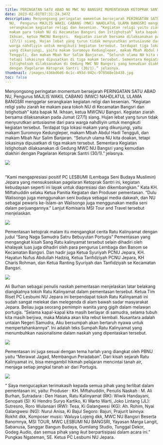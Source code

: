 ```yaml
---
title: PERINGATAN SATU ABAD NU MWC NU BANGSRI MEMENTASKAN KETOPRAK SANTRI
date: 2023-02-01T07:31:24.347Z
description: Menyongsong peringatan momentum bersejarah PERINGATAN SATU ABAD
  NU,  Pengurus MAJLIS WAKIL CABANG (MWC) NAHDLATUL ULAMA BANGSRI menggelar
  serangkaian kegiatan religi dan kesenian. “Kegiatan religi yaitu ziarah ke
  makam para tokoh NU di Kecamatan Bangsri dan Istighotsah” kata bapak M.
  Ikhsan, ketua MWCNU Bangsri.  Kegiatan ziarah bersama dilaksanakan pada Jumat
  (27/1) siang. Hujan lebat yang turun tidak menyurutkan antusiasme dari para
  warga nahdliyin untuk mengikuti kegiatan tersebut. Terdapat tiga lokasi makam
  yang dikunjungi, yaitu makam Suromoyo Kedungleper, makam Mbah Abdul Hadi
  Tengguli, dan makam Mbah Nur Salim Banjaran. “Seluruh ulama NU kita doakan,
  tetapi lokasinya dipusatkan di tiga makam tersebut. Sementara Kegiatan
  Istighotsah dilaksanakan di Gedung MWC NU Bangsri yang kemudian diakhiri
  dengan Pagelaran Ketoprak Santri (30/1).” jelasnya.
thumbnail: /images/436bd6d6-0c1c-493d-942c-978568e1b438.jpg
toc: false
---
```

Menyongsong peringatan momentum bersejarah PERINGATAN SATU ABAD NU,  Pengurus MAJLIS WAKIL CABANG (MWC) NAHDLATUL ULAMA BANGSRI menggelar serangkaian kegiatan religi dan kesenian. “Kegiatan religi yaitu ziarah ke makam para tokoh NU di Kecamatan Bangsri dan Istighotsah” kata bapak M. Ikhsan, ketua MWCNU Bangsri.  Kegiatan ziarah bersama dilaksanakan pada Jumat (27/1) siang. Hujan lebat yang turun tidak menyurutkan antusiasme dari para warga nahdliyin untuk mengikuti kegiatan tersebut. Terdapat tiga lokasi makam yang dikunjungi, yaitu makam Suromoyo Kedungleper, makam Mbah Abdul Hadi Tengguli, dan makam Mbah Nur Salim Banjaran. “Seluruh ulama NU kita doakan, tetapi lokasinya dipusatkan di tiga makam tersebut. Sementara Kegiatan Istighotsah dilaksanakan di Gedung MWC NU Bangsri yang kemudian diakhiri dengan Pagelaran Ketoprak Santri (30/1).” jelasnya.

![](/images/4984212d-6ba9-48f5-af6d-9acb4d29325a.jpg)

\
 “Kami mengapresiasi positif PC LESBUMI (Lembaga Seni Budaya Muslimin) Jepara yang mensukseskan pagelaran Ketoprak Santri ini, kegiatan kebudayaan seperti ini layak untuk diapresiasi dan dikembangkan.” Kata KH. Miftahuddin selaku Ketua Panitia Kegiatan dan Produser pementasan. “Dulu Walisongo juga menggunakan seni budaya sebagai media dakwah, dan NU sebagai pewaris ke-Islam-an Walisongo juga menggunakan media seni dalam perjuangannya.” Lanjut Komisaris MSI Tour and Travel tersebut menjelaskan. 

![](/images/c23499a1-ec4c-4b2a-96b3-88ce5891bc49.jpg)


Pementasan ketoprak malam itu mengangkat cerita Ratu Kalinyamat dengan judul “Sang Naga Samudra Satru Bebuyutan Portugis” Pementasan yang mengangkat kisah Sang Ratu kalinyamat tersebut selain dihadiri oleh khalayak luas juga dihadiri oleh para pengurus Lembaga dan Banom se Kecamatan Bangsri. Dan hadir juga Ketua Syuriyah PCNU Jepara, KH. Hayatun Nufus Abdullah Hadziq, Ketua Tanfidziyah PCNU Jepara, KH Charis Rohman, dan Ketua Ranting Syuriyah dan Tanfidziyah se Kecamatan Bangsri.

![](/images/b3df7509-6996-4d04-a8ac-29601e6e9479.jpg)


Ali Burhan sebagai penulis naskah pementasan menjelaskan latar belakang diangkatnya tokoh Ratu Kalinyamat dalam pementasan tersebut. Ketua Tim Riset PC Lesbumi NU Jepara ini berpendapat tokoh Ratu Kalinyamati ini sudah sangat melekat dan melegenda di alam bawah sadar masyarakat Jepara. Beliau juga seorang pemimpin wanita yang gigih dalam melawan portugis. “Selama kapal-kapal kita masih berlayar di samudra, selama tubuh kita masih berjiwa, maka Malaka akan kita rebut kembali. Nusantara adalah untaian Negeri Samudra, Aku bersumpah akan bertaruh nyawa untuk mempertahankannya”. Ini adalah teks Sumpah Ratu Kalinyamat yang menumbuhkan nasionalisme dalam naskah yang dipentaskan tersebut.

![](/images/39b75013-5f4a-4336-abe6-34ecb6a9df4f.jpg)


Pementasan ini juga sesuai dengan tema harlah yang diangkat oleh PBNU yaitu “Merawat Jagad, Membangun Peradaban”. Dari kisah sejarah Ratu Kalinyamat ini, bisa mengambil hikmah pelajaran mencintai tanah air, menjaga setiap jengkal tanah air dari Portugis. 

![](/images/6927bd91-cbcb-4587-805c-d97a4f6e9561.jpg)


“ Saya mengucapkan terimakasih kepada semua pihak yang terlibat dalam pementasan ini, yaitu: Produser : KH. Miftahuddin, Penulis Naskah : M. Ali Burhan, Sutradara : Den Hasan, Ratu Kalinyamat (RK): Wiwik Handayani, Senopati (S): Ki Hendro Suryo Kartiko, Ki Warto Warti, Joko Lintang (JL): Sutresno, Roro Wulansari (RW): Tesa, Ki Galangwesi (KG): Ah. Rohim, Nyai Galangwesi (NG): Nurul Anisa, Ki Bajul Segoro: Bajuri, Prajurit lainnya: Rokhit dkk, Komposer music: Waluya Lojeng dkk, MWC NU Bangsri Beserta Banomnya, MSI TOUR, MWC LESBUMI NU BANGSRI, Yayasan Marga Langit, Sabanusa, Sanggar Bangun Budaya, Gumilang Studio, Tunggal Dekor, Godeg Audio, dan semua pihak yang ikut berpartisipasi dalam acara ini.” Pungkas Ngateman, SE. Ketua PC Lesbumi NU Jepara.